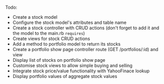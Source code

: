 Todo:

- Create a stock model
- Configure the stock model's attributes and table name
- Create a stock controller with CRUD actions (don't forget to add it and the model to the main.rb `requires`)
- Create views for stock CRUD actions
- Add a method to portfolio model to return its stocks
- Create a portfolio show page controller route (GET /portfolios/:id) and view
- Display list of stocks on portfolio show page
- Customise stock views to allow simple buying and selling
- Integrate stock price/value functionality with YahooFinace lookup
- Display portfolio values of aggregate stock values